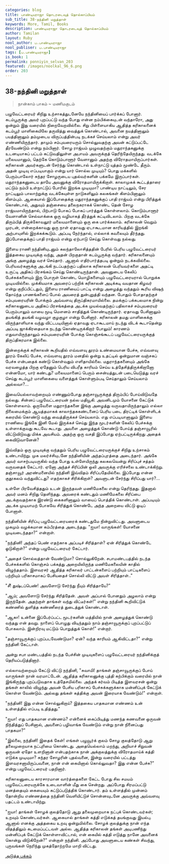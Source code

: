 ```yaml
---
categories: blog
title: பாண்டியராஜா தொடரடைவுத் தொல்காப்பியம்
sub_title: 38-நந்தினி மறுத்தாள்
keywords: More, Tamil, Books
description: பாண்டியராஜா தொடரடைவுத் தொல்காப்பியம்
author: Tamilan
layout: Ruby
nool_author: ப.பாண்டியராஜா
nool_publiser: ப.பாண்டியராஜா
tags: [ப.பாண்டியராஜா]
is_book: 1
permalink: ponniyin_selvan_203
featured: /images/noolkal_96_6.png
order: 203
---
```



## 38-நந்தினி மறுத்தாள்

> நான்காம் பாகம் ~ மணிமகுடம்

பழுவேட்டரையர் சிறிது உற்சாகத்துடனேயே நந்தினியைப் பார்க்கப் போனார். கடம்பூருக்கு அவர் புறப்பட்டு வந்த போது என்ன நம்பிக்கையுடன் வந்தாரோ, அது ஒன்றும் இது வரையில் நிறைவேறவில்லை. சிறு பிள்ளையாகிய ஆதித்த கரிகாலனைக் கடம்பூர் மாளிகையிலே தருவித்து வைத்துக் கொண்டால், அவனை நயத்தினாலும் பயத்தினாலும் தம்முடைய விருப்பத்தின்படி நடக்கச் செய்யலாம் என்று அவர் எண்ணியிருந்தார். தாமும் சம்புவரையரும் சொல்லுவதற்கு அவன் கட்டுப்பட்டே தீரவேண்டும் என்று நம்பினார். சோழ ராஜ்யம் முழுவதற்கும் மதுராந்தகனுக்கு உடனடியாகப் பட்டம் கட்டுவதிலுள்ள அபாயம் அவருக்குத் தெரிந்தேயிருந்தது. வடக்கே மலையமானும், தெற்கே கொடும்பாளூர் வேளானும் அதற்கு விரோதமாயிருப்பார்கள். கரிகாலன் அவர்களுடன் சேர்ந்து கொண்டால் உள்நாட்டு யுத்தம் மூண்டே தீரும். அதன் முடிவு எப்படியாகும் என்று யார் சொல்ல முடியும்? பொது மக்களில் பெரும்பாலோர் சுந்தர சோழருடைய புதல்வர்களின் பக்கமே இருப்பார்கள். மதுராந்தகனுடைய தாயே அவனுக்கு விரோதமாயிருக்கிறாள். காலாமுகக் கூட்டத்தாரை மட்டும் நம்பி உள்நாட்டுப் போரில் இறங்க முடியுமா? பாண்டிய நாட்டிலும், சேர நாட்டிலும் பாலாற்றுக்கு வடக்கேயுள்ள நாடுகளிலும் கலகங்கள் கிளம்பினாலும் கிளம்பும். ஆகையால் இப்போதைக்கு மதுராந்தகனுக்குப் பாதி ராஜ்யம் என்று பிரித்துக் கொண்டால், அதுவும் தஞ்சையை தலைநகராகக் கொண்ட தென் சோழ ராஜ்யமாயிருந்தால், பிற்பாடு போகப் போகப் பார்த்துக் கொள்ளலாம். கொடும்பாளூர் வேளானின் செல்வாக்கை ஒரு வழியாகத் தீர்த்துக் கட்டிவிடலாம். பிறகு வடக்கே திரும்பித் திருக்கோவலூர் மலையமானையும் ஒரு கை பார்க்கலாம். கரிகாலன் வெறும் முரடன், என்றைக்காவது ஒரு நாள் ஏதாவது ஏடாகூடமான காரியத்தில் இறங்கி அற்பாயுளில் இறக்கக்கூடும். அப்படி நேர்ந்தால், எல்லாக் கவலையும் தீர்ந்தது. இப்போதைக்குப் பாதி ராஜ்யம் என்று ஏற்பாடு செய்து கொள்வது நல்லது.

இளைய ராணி நந்தினியுடனும் கலந்தாலோசித்ததின் பேரில் பெரிய பழுவேட்டரையர் இத்தகைய முடிவுக்கு வந்து, அதன் பிறகுதான் கடம்பூருக்கு வந்தார். கரிகாலனையும் அங்கு அழைத்து வரச் செய்தார். ஆனால் எதிர்பார்த்தபடி ஒன்றும் நடக்கவில்லை. பெரியவர்களுக்கு அடங்கி நடப்பதற்குப் பதிலாக கரிகாலன் பெரியவர்களை அதட்டி உருட்டி அதிகப் பிரசங்கம் செய்து கொண்டிருந்தான். அவனுடைய கேலிப் பேச்சுக்களையும் இரு பொருள் கொண்ட மொழிகளையும் பழுவேட்டரையரால் பொறுக்க முடியவில்லை. முக்கியமாக அவரைப் பற்றிக் கரிகாலன் அடிக்கடி வயதான கிழவர் என்று குறிப்பிட்டதும், இளைய ராணியைப் பாட்டி என்று அழைத்து வந்ததும் கூரிய விஷந் தோய்ந்த பாணங்களைப் போல் அவரைத் துன்புறுத்தி வந்தன. போதும் போதாதற்குச் சம்புவரையரின் போக்கும் அவ்வளவு திருப்திகரமாயில்லை. தமக்குப் பக்கபலமாக நின்று கரிகாலனுடைய அதிகப் பிரசங்கத்தை அடக்க முயல்வதற்குப் பதிலாகச் சம்புவரையர் பெரும்பாலும் வாயை மூடி மௌனம் சாதித்துக் கொண்டிருந்தார். ஏதாவது பேசினாலும் தயங்கித் தயங்கி வழவழா குழகுழா என்று பேசினார். கரிகாலன் தமது மாளிகைக்கு விருந்தாளியாக வந்து விட்டபடியினால் ஏதாவது ஏடாகூடமாய் நடந்து விடக் கூடாதென்று அப்படி ஜாக்கிரதையாக நடந்து கொண்டிருக்கிறார் போலும்! காரணம் எதுவாயிருந்தாலும் சம்புவரையரின் போக்கு கொஞ்சங்கூடப் பழுவேட்டரையருக்குத் திருப்திகரமாக இல்லை.

இன்றைக்குக் கரிகாலன் கூறியதில் எவ்வளவு தூரம் உண்மையான பேச்சு, எவ்வளவு தூரம் கேலிப் பேச்சு, எவ்வளவு தூரம் மனதில் ஒன்று உதட்டில் ஒன்றுமான வஞ்சகப் பேச்சு என்பதைக் கண்டு கொள்வதும் எளிதாயில்லை. மதுராந்தகனையும் அங்கே வரவழைத்த பிறகு ஏதேனும் பெரிய விபரீத காரியம் செய்ய உத்தேசித்திருக்கிறானோ என்னமோ, யார் கண்டது? மலையமானைப் பெரும் சைன்யத்துடன் படையெடுத்து வரச் செய்து கடம்பூர் மாளிகையை வளைத்துக் கொள்ளும்படி செய்தாலும் செய்யலாம் அல்லவா?...

இவையெல்லாவற்றையும் எண்ணும்போது தஞ்சாவூருக்குத் திரும்பிப் போய்விடுவதே நல்லது. சின்னப் பழுவேட்டரையன் நல்ல மதியூகி. அவனிடமும் யோசனை கேட்டுக் கொள்ளலாம். ஒருவேளை மதுராந்தகனை இங்கு அழைத்து வருவதாயிருந்தாலும் எல்லா நிலைமைக்கும் ஆயத்தமாகக் காலாந்தககண்டனைப் பெரிய படை திரட்டிக் கொள்ளிடக் கரையில் கொண்டு வந்து வைத்திருக்கச் செய்யலாம். எது எப்படியானாலும் இளைய ராணியை இங்கே இனி மேல் இருக்கச் செய்து இந்த மூடர்களின் கேலிப் பேச்சுக்கு உள்ளாக்குவது கூடவே கூடாது. அவளை அழைத்துக் கொண்டு போய்த் தஞ்சாவூரில் விட்டுவிடுவது மிக்க அவசியம். அதற்கு ஒரு வசதி இப்போது ஏற்பட்டிருக்கிறது அதைக் கைவிடுவானேன்?

இவ்விதம் ஒரு முடிவுக்கு வந்ததும் பெரிய பழுவேட்டரையருக்குச் சிறிது உற்சாகம் உண்டாயிற்று. முக மலர்ச்சியுடனே நந்தினியின் அந்தப்புரத்தை அடைந்தார். அங்கே அவர் வாசற்படியருகில் வந்த போது உள்ளேயிருந்து கலகலவென்று சிரிப்புச் சத்தம் வருவதைக் கேட்டார். ஏனோ அந்தச் சிரிப்பின் ஒலி அவருக்கு எரிச்சலை உண்டாக்கிற்று. தஞ்சாவூர் அரண்மனையில் நந்தினி இவ்விதம் சிரிப்பதேயில்லை. இப்போது என்ன குதூகலம் வந்துவிட்டது? எதற்காகச் சிரிக்கிறாள்? அவளுடன் சேர்ந்து சிரிப்பது யார்?...

உள்ளே பிரவேசித்ததும் உடன் இருந்தவள் மணிமேகலை என்று தெரிந்தது. இதனால் அவர் மனம் சிறிது தெளிந்தது. அவரைக் கண்டதும் மணிமேகலை சிரிப்பை அடக்குவதற்காக இரண்டு கைகளினாலும் வாயைப் பொத்திக் கொண்டாள். அப்படியும் அடக்க முடியாமற் போகவே சிரித்துக் கொண்டே அந்த அறையை விட்டு ஓடிப் போனாள்.

நந்தினியின் சிரிப்பு பழுவேட்டரையரைக் கண்டதுமே நின்றுவிட்டது. அவளுடைய முகமும் வழக்கமான கம்பீரத்தை அடைந்தது. "ஐயா! வாருங்கள்! யோசனை முடிவடைந்ததா?" என்றாள்.

"நந்தினி! அந்தப் பெண் எதற்காக அப்படிச் சிரித்தாள்? ஏன் சிரித்துக் கொண்டே ஓடுகிறாள்?" என்று பழுவேட்டரையர் கேட்டார்.

"அதைச் சொல்லத்தான் வேண்டுமா? சொல்லுகிறேன். சபாமண்டபத்தில் நடந்த பேச்சுக்களில் கொஞ்சம் பக்கத்து அறையிலிருந்த மணிமேகலையின் காதில் விழுந்ததாம். இளவரசர் ஆதித்த கரிகாலர் பாட்டன்களைப் பற்றியும் பாட்டிகளைப் பற்றியும் பரிகாசமாகப் பேசியதைச் சொல்லி விட்டு அவள் சிரித்தாள்.."

"சீ! துஷ்டப்பெண்! அவளோடு சேர்ந்து நீயும் சிரித்தாயே?"

"ஆம்; அவளோடு சேர்ந்து சிரித்தேன். அவள் அப்பால் போனதும் அழலாம் என்று இருந்தேன். அதற்குள் தாங்கள் வந்து விட்டீர்கள்!" என்று நந்தினி கூறிவிட்டுக் கண்ணில் துளித்த கண்ணீரைத் துடைத்துக் கொண்டாள்.

"ஆகா! உன்னை இப்பேர்ப்பட்ட மூடர்களின் மத்தியில் நான் அழைத்துக் கொண்டு வந்தது என் தவறு. நாளைப் பொழுது விடிந்ததும் நாம் தஞ்சாவூருக்குப் புறப்பட்டுப் போகலாம். இன்றிரவு மட்டும் பொறுத்துக் கொள்!" என்றார்.

"தஞ்சாவூருக்குப் புறப்படவேண்டுமா? ஏன்? வந்த காரியம் ஆகிவிட்டதா?" என்று நந்தினி கேட்டாள்.

அன்று சபா மண்டபத்தில் நடந்த பேச்சின் முடிவுகளைப் பழுவேட்டரையர் நந்தினிக்குத் தெரியப்படுத்தினார்.

எல்லாவற்றையும் கேட்டு விட்டு நந்தினி, "சுவாமி! தாங்கள் தஞ்சாவூருக்குப் போய் வாருங்கள் நான் வரமாட்டேன். ஆதித்த கரிகாலனுக்கு புத்தி கற்பிக்கும் வரையில் நான் இங்கிருந்து புறப்படுவதாக உத்தேசமில்லை. அந்தக் கர்வம் பிடித்த இளவரசன் ஒன்று தங்கள் காலில் விழுந்து அவன் பேசிய பரிகாசப் பேச்சுக்களுக்காக மன்னிப்புக் கேட்டுக் கொள்ள வேண்டும். அல்லது தங்கள் கத்திக்கு அவன் இரையாக வேண்டும்!" என்றாள்.

"நந்தினி! இது என்ன சொல்லுகிறாய்? இத்தகைய பாதகமான எண்ணம் உன் உள்ளத்தில் எப்படி உதித்தது."

"ஐயா! எது பாதகமான எண்ணம்? என்னைக் கைப்பிடித்து மணந்த கணவனை ஒருவன் நிந்தித்துப் பேசினால், அவனைப் பழிவாங்க வேண்டும் என்று நான் நினைப்பது பாதகமா?"

"இல்லை, நந்தினி! இதைக் கேள்! எங்கள் பழுவூர்க் குலம் சோழ குலத்தோடு ஆறு தலைமுறையாக நட்புரிமை கொண்டது. அதையெல்லாம் மறந்து, அறியாச் சிறுவன் ஒருவன் ஏதோ உளறினான் என்பதற்காக நான் அக்குலத்துக்கு விரோதமாய்க் கத்தி எடுக்க முடியுமா? சுந்தர சோழரின் புதல்வனை, இன்று வரையில் பட்டத்து இளவரசனாயிருப்பவனை, நான் என் கையினால் கொல்லுவதா? இது என்ன பேச்சு?" என்று பழுவேட்டரையர் பதறினார்.

கரிகாலனுடைய காரசாரமான வார்த்தைகளை கேட்ட போது சில சமயம் பழுவேட்டரையருக்கே உடைவாளின் மீது கை சென்றது. அப்போது சிரமப்பட்டு மனத்தையும் கையையும் கட்டுப்படுத்திக் கொண்டார். தம் உள்ளத்தில் முன்னம் தோன்றிய எண்ணத்தை நந்தினி வெளியிட்டுச் சொன்னவுடனே அவருக்கு அவ்வளவு பதட்டம் உண்டாயிற்று.

"ஐயா! தாங்கள் சோழக் குலத்தோடு ஆறு தலைமுறையாக நட்புக் கொண்டவர்கள்; உறவும் கொண்டவர்கள். ஆகையால் தாங்கள் கத்தி எடுக்கத் தயங்குவது இயல்பு. ஆனால் எனக்கு அத்தகைய உறவு ஒன்றுமில்லை. சோழக் குலத்துக்கு நான் எந்த விதத்திலும் கடமைப்பட்டவள் அல்ல. ஆதித்த கரிகாலன் தங்கள் அடிபணிந்து மன்னிப்புக் கேட்டுக் கொள்ளாவிட்டால், என் கையில் கத்தி எடுத்து நானே அவனைக் கொன்று விடுகிறேன்?" என்றாள் நந்தினி. அப்போது அவளுடைய கண்கள் சிவந்து, புருவங்கள் நெரிந்து முகத்தோற்றமே மாறி விட்டது.

[அடுத்த பக்கம்](ponniyin_selvan_204)